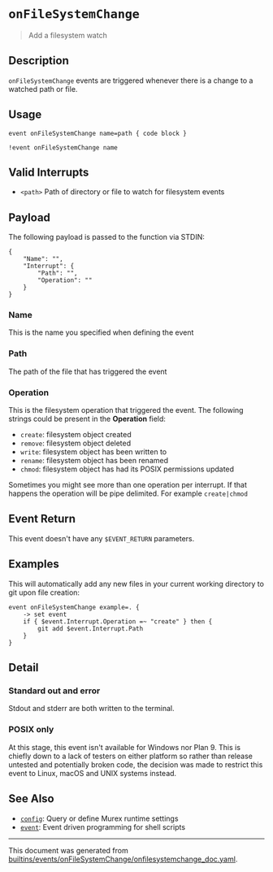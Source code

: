 # `onFileSystemChange`

> Add a filesystem watch

## Description

`onFileSystemChange` events are triggered whenever there is a change to a
watched path or file.

## Usage

```
event onFileSystemChange name=path { code block }

!event onFileSystemChange name
```

## Valid Interrupts

* `<path>`
    Path of directory or file to watch for filesystem events

## Payload

The following payload is passed to the function via STDIN:

```
{
    "Name": "",
    "Interrupt": {
        "Path": "",
        "Operation": ""
    }
}
```

### Name

This is the name you specified when defining the event

### Path

The path of the file that has triggered the event

### Operation

This is the filesystem operation that triggered the event. The following
strings could be present in the **Operation** field:

* `create`: filesystem object created
* `remove`: filesystem object deleted
* `write`:  filesystem object has been written to
* `rename`: filesystem object has been renamed
* `chmod`:  filesystem object has had its POSIX permissions updated

Sometimes you might see more than one operation per interrupt. If that happens
the operation will be pipe delimited. For example `create|chmod`

## Event Return

This event doesn't have any `$EVENT_RETURN` parameters.

## Examples

This will automatically add any new files in your current working directory to
git upon file creation:

```
event onFileSystemChange example=. {
    -> set event
    if { $event.Interrupt.Operation =~ "create" } then {
        git add $event.Interrupt.Path
    }
}
```

## Detail

### Standard out and error

Stdout and stderr are both written to the terminal.

### POSIX only

At this stage, this event isn't available for Windows nor Plan 9. This is
chiefly down to a lack of testers on either platform so rather than release
untested and potentially broken code, the decision was made to restrict this
event to Linux, macOS and UNIX systems instead.

## See Also

* [`config`](../commands/config.md):
  Query or define Murex runtime settings
* [`event`](../commands/event.md):
  Event driven programming for shell scripts

<hr/>

This document was generated from [builtins/events/onFileSystemChange/onfilesystemchange_doc.yaml](https://github.com/lmorg/murex/blob/master/builtins/events/onFileSystemChange/onfilesystemchange_doc.yaml).